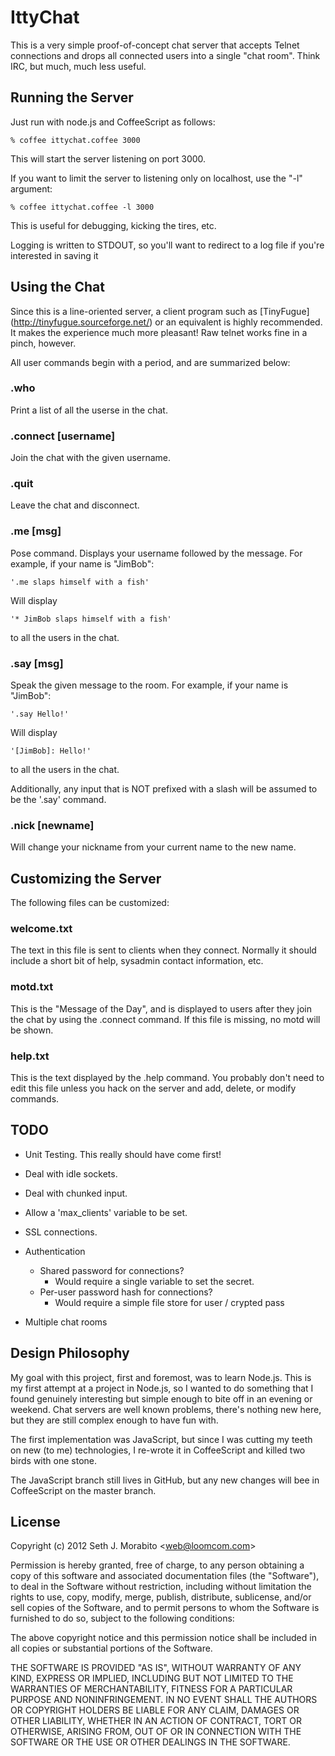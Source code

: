 IttyChat
========

This is a very simple proof-of-concept chat server that accepts Telnet
connections and drops all connected users into a single "chat room". Think IRC,
but much, much less useful.

Running the Server
------------------

Just run with node.js and CoffeeScript as follows:

    % coffee ittychat.coffee 3000

This will start the server listening on port 3000.

If you want to limit the server to listening only on localhost, use
the "-l" argument:

    % coffee ittychat.coffee -l 3000

This is useful for debugging, kicking the tires, etc.

Logging is written to STDOUT, so you'll want to redirect to a log file if
you're interested in saving it

Using the Chat
--------------

Since this is a line-oriented server, a client program such as
[TinyFugue] (http://tinyfugue.sourceforge.net/) or an equivalent is
highly recommended. It makes the experience much more pleasant!  Raw
telnet works fine in a pinch, however.

All user commands begin with a period, and are summarized below:

### .who

  Print a list of all the userse in the chat.

### .connect [username]

  Join the chat with the given username.

### .quit

  Leave the chat and disconnect.

### .me [msg]

  Pose command. Displays your username followed by the message.  For
  example, if your name is "JimBob":

    '.me slaps himself with a fish'

  Will display

    '* JimBob slaps himself with a fish'

  to all the users in the chat.

### .say [msg]

  Speak the given message to the room. For example, if your name is
  "JimBob":

    '.say Hello!'

  Will display

    '[JimBob]: Hello!'

  to all the users in the chat.

  Additionally, any input that is NOT prefixed with a slash will be assumed
  to be the '.say' command.

### .nick [newname]

  Will change your nickname from your current name to the new name.

Customizing the Server
---------------------

The following files can be customized:

### welcome.txt

The text in this file is sent to clients when they connect. Normally
it should include a short bit of help, sysadmin contact information,
etc.

### motd.txt

This is the "Message of the Day", and is displayed to users after they
join the chat by using the .connect command. If this file is missing,
no motd will be shown.

### help.txt

This is the text displayed by the .help command. You probably don't
need to edit this file unless you hack on the server and add, delete,
or modify commands.

TODO
----

* Unit Testing. This really should have come first!

* Deal with idle sockets.

* Deal with chunked input.

* Allow a 'max_clients' variable to be set.

* SSL connections.

* Authentication
  - Shared password for connections?
    - Would require a single variable to set the secret.
  - Per-user password hash for connections?
    - Would require a simple file store for user / crypted pass

* Multiple chat rooms


Design Philosophy
-----------------

My goal with this project, first and foremost, was to learn Node.js.
This is my first attempt at a project in Node.js, so I wanted to do
something that I found genuinely interesting but simple enough to bite
off in an evening or weekend. Chat servers are well known problems,
there's nothing new here, but they are still complex enough to have fun
with.

The first implementation was JavaScript, but since I was cutting my
teeth on new (to me) technologies, I re-wrote it in CoffeeScript and
killed two birds with one stone.

The JavaScript branch still lives in GitHub, but any new changes
will bee in CoffeeScript on the master branch.


License
-------

Copyright (c) 2012 Seth J. Morabito &lt;web@loomcom.com&gt;

Permission is hereby granted, free of charge, to any person obtaining
a copy of this software and associated documentation files (the
"Software"), to deal in the Software without restriction, including
without limitation the rights to use, copy, modify, merge, publish,
distribute, sublicense, and/or sell copies of the Software, and to
permit persons to whom the Software is furnished to do so, subject to
the following conditions:

The above copyright notice and this permission notice shall be
included in all copies or substantial portions of the Software.

THE SOFTWARE IS PROVIDED "AS IS", WITHOUT WARRANTY OF ANY KIND,
EXPRESS OR IMPLIED, INCLUDING BUT NOT LIMITED TO THE WARRANTIES OF
MERCHANTABILITY, FITNESS FOR A PARTICULAR PURPOSE AND
NONINFRINGEMENT. IN NO EVENT SHALL THE AUTHORS OR COPYRIGHT HOLDERS BE
LIABLE FOR ANY CLAIM, DAMAGES OR OTHER LIABILITY, WHETHER IN AN ACTION
OF CONTRACT, TORT OR OTHERWISE, ARISING FROM, OUT OF OR IN CONNECTION
WITH THE SOFTWARE OR THE USE OR OTHER DEALINGS IN THE SOFTWARE.
